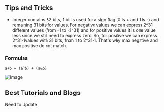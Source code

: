 <h2> Tips and Tricks </h2>

* Integer contains 32 bits, 1 bit is used for a sign flag (0 is + and 1 is -) and remaining 31 bits for values.
For negative values we can express 2^31 different values (from -1 to -2^31) and for positive values 
it is one value less since we still need to express zero.
So, for positive we can express 2^31-1values with 31 bits, from 1 to 2^31-1. 
That's why max negative and max positive do not match.
<h3> Formulas </h3>

```
a+b = (a^b) + (a&b)
```

![Image](Images/BasicFormulas.jpg)

<h2> Best Tutorials and Blogs</h2>

Need to Update
